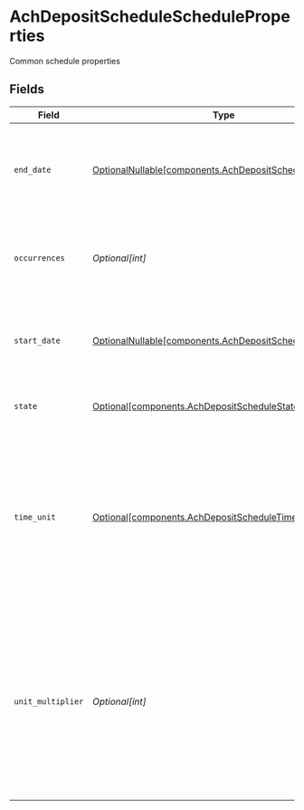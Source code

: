 # AchDepositScheduleScheduleProperties

Common schedule properties


## Fields

| Field                                                                                                                                                                           | Type                                                                                                                                                                            | Required                                                                                                                                                                        | Description                                                                                                                                                                     | Example                                                                                                                                                                         |
| ------------------------------------------------------------------------------------------------------------------------------------------------------------------------------- | ------------------------------------------------------------------------------------------------------------------------------------------------------------------------------- | ------------------------------------------------------------------------------------------------------------------------------------------------------------------------------- | ------------------------------------------------------------------------------------------------------------------------------------------------------------------------------- | ------------------------------------------------------------------------------------------------------------------------------------------------------------------------------- |
| `end_date`                                                                                                                                                                      | [OptionalNullable[components.AchDepositScheduleEndDate]](../../models/components/achdepositscheduleenddate.md)                                                                  | :heavy_minus_sign:                                                                                                                                                              | The schedule end date if there is a finite number of occurrences                                                                                                                | {<br/>"day": 31,<br/>"month": 12,<br/>"year": 2024<br/>}                                                                                                                        |
| `occurrences`                                                                                                                                                                   | *Optional[int]*                                                                                                                                                                 | :heavy_minus_sign:                                                                                                                                                              | The number of occurrences (empty or 0 indicates unlimited occurrences)                                                                                                          | 12                                                                                                                                                                              |
| `start_date`                                                                                                                                                                    | [OptionalNullable[components.AchDepositScheduleStartDate]](../../models/components/achdepositschedulestartdate.md)                                                              | :heavy_minus_sign:                                                                                                                                                              | The schedule start date                                                                                                                                                         | {<br/>"day": 1,<br/>"month": 1,<br/>"year": 2024<br/>}                                                                                                                          |
| `state`                                                                                                                                                                         | [Optional[components.AchDepositScheduleState]](../../models/components/achdepositschedulestate.md)                                                                              | :heavy_minus_sign:                                                                                                                                                              | The state of the represented schedule                                                                                                                                           | ACTIVE                                                                                                                                                                          |
| `time_unit`                                                                                                                                                                     | [Optional[components.AchDepositScheduleTimeUnit]](../../models/components/achdepositscheduletimeunit.md)                                                                        | :heavy_minus_sign:                                                                                                                                                              | The time unit used to calculate the interval between transfers. The time period between transfers in a scheduled series is the unit of time times the multiplier                | MONTH                                                                                                                                                                           |
| `unit_multiplier`                                                                                                                                                               | *Optional[int]*                                                                                                                                                                 | :heavy_minus_sign:                                                                                                                                                              | The multiplier used to determine the length of the interval between transfers. The time period between transfers in a scheduled series is the unit of time times the multiplier | 1                                                                                                                                                                               |